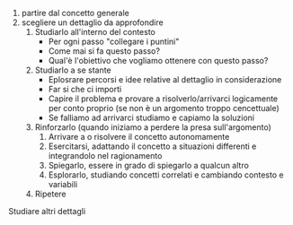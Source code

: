 1. partire dal concetto generale
2. scegliere un dettaglio da approfondire 
	1. Studiarlo all'interno del contesto
		- Per ogni passo "collegare i puntini"
		- Come mai si fa questo passo?
		- Qual'è l'obiettivo che vogliamo ottenere con questo passo?
	2. Studiarlo a se stante 
		- Eplosrare percorsi e idee relative al dettaglio in considerazione
		- Far si che ci importi
		- Capire il problema e provare a risolverlo/arrivarci logicamente per conto proprio (se non è un argomento troppo cencettuale)
		- Se falliamo ad arrivarci studiamo e capiamo la soluzioni
	3. Rinforzarlo (quando iniziamo a perdere la presa sull'argomento)
		1. Arrivare a o risolvere il concetto autonomamente
		2. Esercitarsi, adattando il concetto a situazioni differenti e integrandolo nel ragionamento
		3. Spiegarlo, essere in grado di spiegarlo a qualcun altro
		4. Esplorarlo, studiando concetti correlati e cambiando contesto e variabili
	4. Ripetere

Studiare altri dettagli